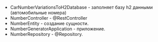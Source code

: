 
+ CarNumberVariationsToH2Database - заполняет базу h2 данными (автомобильные номера)
+ NumberController - @RestController
+ NumberEntity - создание сущности.
+ NumberGeneratorApplication - приложение.
+ NumberRepository - @Repository.